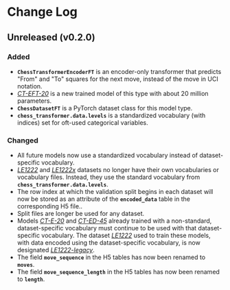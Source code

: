# Change Log

## Unreleased (v0.2.0)

### Added

* **`ChessTransformerEncoderFT`** is an encoder-only transformer that predicts "From" and "To" squares for the next move, instead of the move in UCI notation.
* [*CT-EFT-20*]() is a new trained model of this type with about 20 million parameters.
* **`ChessDatasetFT`** is a PyTorch dataset class for this model type.
* **`chess_transformer.data.levels`** is a standardized vocabulary (with indices) set for oft-used categorical variables.

### Changed

* All future models now use a standardized vocabulary instead of dataset-specific vocabulary. 
* [*LE1222*]() and [*LE1222x*]() datasets no longer have their own vocabularies or vocabulary files. Instead, they use the standard vocabulary from **`chess_transformer.data.levels`**.
* The row index at which the validation split begins in each dataset will now be stored as an attribute of the **`encoded_data`** table in the corresponding H5 file..
* Split files are longer be used for any dataset. 
* Models [*CT-E-20*]() and [*CT-ED-45*]() already trained with a non-standard, dataset-specific vocabulary must continue to be used with that dataset-specific vocabulary. The dataset [*LE1222*]() used to train these models, with data encoded using the dataset-specific vocabulary, is now designated [*LE1222-legacy*]().
* The field **`move_sequence`** in the H5 tables has now been renamed to **`moves`**.
* The field **`move_sequence_length`** in the H5 tables has now been renamed to **`length`**.
  
